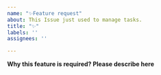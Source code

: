 ```yaml
---
name: "✨Feature request"
about: This Issue just used to manage tasks.
title: "✨"
labels: ''
assignees: ''

---
```


**Why this feature is required? Please describe here**
